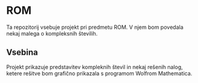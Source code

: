 # ROM
Ta repozitorij vsebuje projekt pri predmetu ROM. V njem bom povedala nekaj malega o kompleksnih številih.

## Vsebina
Projekt prikazuje predstavitev kompleknih števil in nekaj rešenih nalog, ketere rešitve bom grafično prikazala s programom Wolfrom Mathematica.
